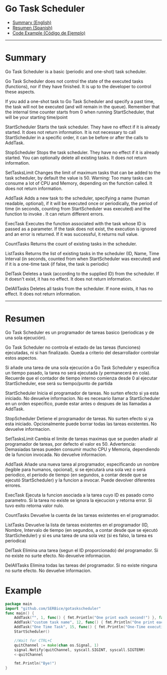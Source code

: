 # Go Task Scheduler

- [Summary (English)](#Summary)
- [Resumen (Spanish)](#Resumen)
- [Code Example (Código de Ejemplo)](#Example)

---

# Summary 

Go Task Scheduler is a basic (periodic and one-shot) task scheduler.

Go Task Scheduler does not control the state of the executed tasks (functions), nor if they have finished. It is up to the developer to control these aspects.

If you add a one-shot task to Go Task Scheduler and specify a past time, the task will not be executed (and will remain in the queue). Remember that the internal time counter starts from 0 when running StartScheduler, that will be your starting time/point

StartScheduler Starts the task scheduler. They have no effect if it is already started. It does not return information. It is not necessary to call StartScheduler in a specific order, it can be before or after the calls to AddTask.

StopScheduler Stops the task scheduler. They have no effect if it is already started. You can optionally delete all existing tasks. It does not return information.

SetTasksLimit Changes the limit of maximum tasks that can be added to the task scheduler, by default the value is 50. Warning: Too many tasks can consume a lot of CPU and Memory, depending on the function called. It does not return information.

AddTask Adds a new task to the scheduler, specifying a name (human readable, optional), if it will be executed once or periodically, the period of time (in seconds, counting from StartScheduler was executed) and the function to invoke . It can return different errors.

ExecTask Executes the function associated with the task whose ID is passed as a parameter. If the task does not exist, the execution is ignored and an error is returned. If it was successful, it returns null value.

CountTasks Returns the count of existing tasks in the scheduler.

ListTasks Returns the list of existing tasks in the scheduler (ID, Name, Time Interval (in seconds, counted from when StartScheduler was executed) and if it is a one-time task (if false, the task is periodic)

DelTask ​​Deletes a task (according to the supplied ID) from the scheduler. If it doesn't exist, it has no effect. It does not return information.

DelAllTasks Deletes all tasks from the scheduler. If none exists, it has no effect. It does not return information.

---

# Resumen

Go Task Scheduler es un programador de tareas basico (periodicas y de una sola ejecución).

Go Task Scheduler no controla el estado de las tareas (funciones) ejecutadas, ni si han finalizado. Queda a criterio del desarrollador controlar estos aspectos.

Si añade una tarea de una sola ejecución a Go Task Scheduler y especifica un tiempo pasado, la tarea no será ejecutada (y permanecerá en cola). Recuerde que el contador de tiempo interno comienza desde 0 al ejecutar StartScheduler, ese será su tiempo/punto de partida

StartScheduler Inicia el programador de tareas. No surten efecto si ya esta iniciado. No devuelve informacion. No es necesario llamar a StartScheduler en un orden especifico, puede estar antes o despues de las llamadas a AddTask.

StopScheduler Detiene el programador de tareas. No surten efecto si ya esta iniciado. Opcionalmente puede borrar todas las tareas existentes. No devuelve informacion.

SetTasksLimit Cambia el limite de tareas maximas que se pueden añadir al programador de tareas, por defecto el valor es 50. Advertencia: Demasiadas tareas pueden consumir mucho CPU y Memoria, dependiendo de la funcion invocada. No devuelve informacion.

AddTask Añade una nueva tarea al programador, especificando un nombre (legible para humanos, opcional), si se ejecutarà una sola vez o será periodico, el periodo de tiempo (en segundos, a contar desde que se ejecutó StartScheduler) y la funcion a invocar. Puede devolver diferentes errores.

ExecTask Ejecuta la funcion asociada a la tarea cuyo ID es pasado como parametro. Si la tarea no existe se ignora la ejecucion y retorna error. Si tuvo exito retorna valor nulo.

CountTasks Devuelve la cuenta de las tareas existentes en el programador.

ListTasks Devuelve la lista de tareas existentes en el programador (ID, Nombre, Intervalo de tiempo (en segundos, a contar desde que se ejecutó StartScheduler) y si es una tarea de una sola vez (si es falso, la tarea es periodica)

DelTask Elimina una tarea (segun el ID proporcionado) del programador. Si no existe no surte efecto. No devuelve informacion.

DelAllTasks Elimina todas las tareas del programador. Si no existe ninguna no surte efecto. No devuelve informacion.

# Example

```go
package main
import "github.com/SERBice/gotaskscheduler"
func main() {
	AddTask("", 1, func() { fmt.Println("One print each second!") }, false)
	AddTask("custom task name", 12, func() { fmt.Println("One print each 12 seconds!") }, false)
	AddTask("One Time Task", 15, func() { fmt.Println("One-Time execution at 15 seconds") }, true)
	StartScheduler()

	//Wait for CTRL+C
	quitChannel := make(chan os.Signal, 1)
	signal.Notify(quitChannel, syscall.SIGINT, syscall.SIGTERM)
	<-quitChannel

	fmt.Println("Bye!")
}
```
